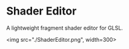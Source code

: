 # Shader Editor
A lightweight fragment shader editor for GLSL.

<img src="./ShaderEditor.png", width=300>

